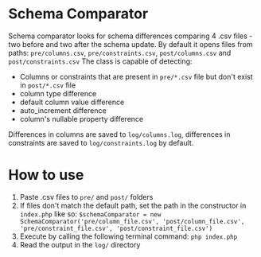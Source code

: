 # Schema Comparator
Schema comparator looks for schema differences comparing 4 .csv files - two before and two after the schema update.
By default it opens files from paths: ```pre/columns.csv```, ```pre/constraints.csv```, ```post/columns.csv``` and ```post/constraints.csv```
The class is capable of detecting:
* Columns or constraints that are present in ```pre/*.csv``` file but don't exist in ```post/*.csv``` file
* column type difference
* default column value difference
* auto_increment difference
* column's nullable property difference

Differences in columns are saved to ```log/columns.log```, differences in constraints are saved to ```log/constraints.log```
by default.

# How to use
1. Paste .csv files to ```pre/``` and ```post/``` folders
2. If files don't match the default path, set the path in the constructor in ```index.php``` like so: ```$schemaComparator = new SchemaComparator('pre/column_file.csv', 'post/column_file.csv', 'pre/constraint_file.csv', 'post/constraint_file.csv')```
4. Execute by calling the following terminal command: ```php index.php```
5. Read the output in the ```log/``` directory
